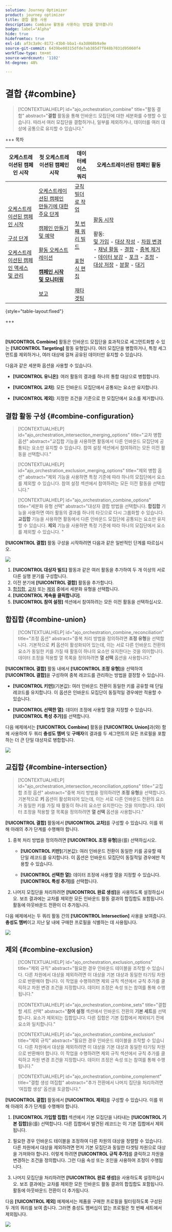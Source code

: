 ```yaml
---
solution: Journey Optimizer
product: journey optimizer
title: 결합 활동 사용
description: Combine 활동을 사용하는 방법을 알아봅니다
badge: label="Alpha"
hide: true
hidefromtoc: true
exl-id: af3c3a9c-8172-43b0-bba1-4a3d068b9a9e
source-git-commit: 6439be00315dfde7ab385d7f848b7031d95060f4
workflow-type: tm+mt
source-wordcount: '1102'
ht-degree: 48%

---
```


# 결합 {#combine}

>[!CONTEXTUALHELP]
>id="ajo_orchestration_combine"
>title="활동 결합"
>abstract="**결합** 활동을 통해 인바운드 모집단에 대한 세분화를 수행할 수 있습니다. 따라서 여러 모집단을 결합하거나, 일부를 제외하거나, 데이터를 여러 대상에 공통으로 유지할 수 있습니다."

+++ 목차

| 오케스트레이션된 캠페인 시작 | 첫 오케스트레이션된 캠페인 시작 | 데이터베이스 쿼리 | 오케스트레이션된 캠페인 활동 |
|---|---|---|---|
| [오케스트레이션된 캠페인 시작](gs-orchestrated-campaigns.md)<br/><br/>[구성 단계](configuration-steps.md)<br/><br/>[오케스트레이션된 캠페인 액세스 및 관리](access-manage-orchestrated-campaigns.md) | [오케스트레이션된 캠페인 만들기에 대한 주요 단계](gs-campaign-creation.md)<br/><br/>[캠페인 만들기 및 예약](create-orchestrated-campaign.md)<br/><br/>[활동 오케스트레이션](orchestrate-activities.md)<br/><br/><b>[캠페인 시작 및 모니터링](start-monitor-campaigns.md)</b><br/><br/>[보고](reporting-campaigns.md) | [규칙 빌더로 작업](orchestrated-rule-builder.md)<br/><br/>[첫 번째 쿼리 빌드](build-query.md)<br/><br/>[표현식 편집](edit-expressions.md)<br/><br/>[재타겟팅](retarget.md) | [활동 시작](activities/about-activities.md)<br/><br/>활동:<br/>[및 가입](activities/and-join.md) - [대상 작성](activities/build-audience.md) - [차원 변경](activities/change-dimension.md) - [채널 활동](activities/channels.md) - [결합](activities/combine.md) - [중복 제거](activities/deduplication.md) - [데이터 보강](activities/enrichment.md) - [포크](activities/fork.md) - [조정](activities/reconciliation.md) - [대상 저장](save-audience.md) - [분할](activities/split.md) - [대기](activities/wait.md) |

{style="table-layout:fixed"}

+++

<br/>

**[!UICONTROL Combine]** 활동은 인바운드 모집단을 효과적으로 세그먼트화할 수 있는 **[!UICONTROL Targeting]** 활동 유형입니다. 여러 모집단을 병합하거나, 특정 세그먼트를 제외하거나, 여러 대상에 걸쳐 공유된 데이터만 유지할 수 있습니다.

다음과 같은 세분화 옵션을 사용할 수 있습니다.

* **[!UICONTROL 유니온]**: 여러 활동의 결과를 하나의 통합 대상으로 병합합니다.

* **[!UICONTROL 교차]**: 모든 인바운드 모집단에서 공통되는 요소만 유지합니다.

* **[!UICONTROL 제외]**: 지정한 조건을 기준으로 한 모집단에서 요소를 제거합니다.

## 결합 활동 구성 {#combine-configuration}

>[!CONTEXTUALHELP]
>id="ajo_orchestration_intersection_merging_options"
>title="교차 병합 옵션"
>abstract="교집합 기능을 사용하면 활동에서 다른 인바운드 모집단에 공통되는 요소만 유지할 수 있습니다. 참여 설정 섹션에서 참여하려는 모든 이전 활동을 선택합니다."

>[!CONTEXTUALHELP]
>id="ajo_orchestration_exclusion_merging_options"
>title="제외 병합 옵션"
>abstract="제외 기능을 사용하면 특정 기준에 따라 하나의 모집단에서 요소를 제외할 수 있습니다. 참여 설정 섹션에서 참여하려는 모든 이전 활동을 선택합니다."

>[!CONTEXTUALHELP]
>id="ajo_orchestration_combine_options"
>title="세분화 유형 선택"
>abstract="대상자 결합 방법을 선택합니다. **합집합** 기능을 사용하면 여러 활동의 결과를 하나의 타깃으로 다시 그룹화할 수 있습니다. **교집합** 기능을 사용하면 활동에서 다른 인바운드 모집단에 공통되는 요소만 유지할 수 있습니다. **제외** 기능을 사용하면 특정 기준에 따라 하나의 모집단에서 요소를 제외할 수 있습니다. "

**[!UICONTROL 결합]** 활동 구성을 시작하려면 다음과 같은 일반적인 단계를 따르십시오.

![](../assets/orchestrated-union.png)

1. **[!UICONTROL 대상자 빌드]** 활동과 같은 여러 활동을 추가하여 두 개 이상의 서로 다른 실행 분기를 구성합니다.
1. 이전 분기에 **[!UICONTROL 결합]** 활동을 추가합니다.
1. [합집합](#union), [교차](#intersection) 또는 [제외](#exclusion) 중에서 세분화 유형을 선택합니다.
1. **[!UICONTROL 계속을 클릭합니다]**.
1. **[!UICONTROL 참여 설정]** 섹션에서 참여하려는 모든 이전 활동을 선택하십시오.

## 합집합 {#combine-union}

>[!CONTEXTUALHELP]
>id="ajo_orchestration_combine_reconciliation"
>title="조정 옵션"
>abstract="중복 처리 방법을 정의하려면 **조정 유형**&#x200B;을 선택합니다. 기본적으로 **키** 옵션이 활성화되어 있는데, 이는 서로 다른 인바운드 전환의 요소가 동일한 키를 가질 때 활동이 하나의 요소만 유지한다는 것을 의미합니다. 데이터 조정을 적용할 열 목록을 정의하려면 **열 선택** 옵션을 사용합니다."

**[!UICONTROL 결합]** 활동 내에서 **[!UICONTROL 조정 유형]**&#x200B;을 선택하여 **[!UICONTROL 결합]**&#x200B;을 구성하여 중복 레코드를 관리하는 방법을 결정할 수 있습니다.

* **[!UICONTROL 키만]**(기본값): 여러 인바운드 전환이 동일한 키를 공유할 때 단일 레코드를 유지합니다. 이 옵션은 인바운드 모집단이 동질적일 경우에만 적용할 수 있습니다.

* **[!UICONTROL 선택한 열]**: 데이터 조정에 사용할 열을 지정할 수 있습니다. **[!UICONTROL 특성 추가]**&#x200B;를 선택합니다.

다음 예제에서는 **[!UICONTROL Combine]** 활동을 **[!UICONTROL Union]**&#x200B;과(와) 함께 사용하여 두 쿼리 **충성도 멤버** 및 **구매자**&#x200B;의 결과를 두 세그먼트의 모든 프로필을 포함하는 더 큰 단일 대상자로 병합합니다.

![](../assets/orchestrated-union-example.png)

## 교집합 {#combine-intersection}

>[!CONTEXTUALHELP]
>id="ajo_orchestration_intersection_reconciliation_options"
>title="교집합 조정 옵션"
>abstract="중복 처리 방법을 정의하려면 **조정 유형**&#x200B;을 선택합니다. 기본적으로 **키** 옵션이 활성화되어 있는데, 이는 서로 다른 인바운드 전환의 요소가 동일한 키를 가질 때 활동이 하나의 요소만 유지한다는 것을 의미합니다. 데이터 조정을 적용할 열 목록을 정의하려면 **열 선택** 옵션을 사용합니다."

**[!UICONTROL 결합]** 활동에서 **[!UICONTROL 교차]**&#x200B;를 구성할 수 있습니다. 이를 위해 아래의 추가 단계를 수행해야 합니다.

1. 중복 처리 방법을 정의하려면 **[!UICONTROL 조정 유형]**&#x200B;을(를) 선택하십시오.

   * **[!UICONTROL 키만]**(기본값): 여러 인바운드 전환이 동일한 키를 공유할 때 단일 레코드를 유지합니다. 이 옵션은 인바운드 모집단이 동질적일 경우에만 적용할 수 있습니다.

   * **[!UICONTROL 선택한 열]**: 데이터 조정에 사용할 열을 지정할 수 있습니다. **[!UICONTROL 특성 추가]**&#x200B;를 선택합니다.

1. 나머지 모집단을 처리하려면 **[!UICONTROL 완료 생성]**&#x200B;을 사용하도록 설정하십시오. 보조 결과에는 교차를 제외한 모든 인바운드 활동 결과의 합집합도 포함됩니다. 활동에 아웃바운드 전환이 더 추가됩니다.

다음 예제에서는 두 쿼리 활동 간의 **[!UICONTROL Intersection]** 사용을 보여줍니다. **충성도 멤버**&#x200B;이고 지난 달 내에 구매한 프로필을 식별하는 데 사용됩니다.

![](../assets/orchestrated-intersection-example.png)


## 제외 {#combine-exclusion}

>[!CONTEXTUALHELP]
>id="ajo_orchestration_exclusion_options"
>title="제외 규칙"
>abstract="필요한 경우 인바운드 테이블을 조작할 수 있습니다. 다른 차원에서 대상을 제외하려면 이 대상을 기본 대상과 동일한 타기팅 차원으로 반환해야 합니다. 이 작업을 수행하려면 제외 규칙 섹션에서 규칙 추가를 클릭하고 차원 변경 조건을 지정합니다. 데이터 조정은 속성 또는 참여를 통해 수행됩니다."

>[!CONTEXTUALHELP]
>id="ajo_orchestration_combine_sets"
>title="결합할 세트 선택"
>abstract="**참여 설정** 섹션에서 인바운드 전환의 **기본 세트**&#x200B;를 선택합니다. 요소가 제외되는 집합입니다. 다른 집합은 기본 집합에서 제외되기 전에 요소와 일치합니다."

>[!CONTEXTUALHELP]
>id="ajo_orchestration_combine_exclusion"
>title="제외 규칙"
>abstract="필요한 경우 인바운드 테이블을 조작할 수 있습니다. 다른 차원에서 대상을 제외하려면 이 대상을 기본 대상과 동일한 타기팅 차원으로 반환해야 합니다. 이 작업을 수행하려면 제외 규칙 섹션에서 규칙 추가를 클릭하고 차원 변경 조건을 지정합니다. 데이터 조정은 속성 또는 참여를 통해 수행됩니다."

>[!CONTEXTUALHELP]
>id="ajo_orchestration_combine_complement"
>title="결합 생성 여집합"
>abstract="추가 전환에서 나머지 집단을 처리하려면 ‘여집합 생성’ 옵션을 토글합니다."

**[!UICONTROL 결합]** 활동에서 **[!UICONTROL 제외]**&#x200B;를 구성할 수 있습니다. 이를 위해 아래의 추가 단계를 수행해야 합니다.

1. **[!UICONTROL 가입할 집합]** 섹션에서 기본 모집단을 나타내는 **[!UICONTROL 기본 집합]**&#x200B;을(를) 선택합니다. 다른 집합에서 발견된 레코드는 이 기본 집합에서 제외됩니다.

1. 필요한 경우 인바운드 테이블을 조정하여 다른 차원의 대상을 정렬할 수 있습니다. 다른 차원에서 대상을 제외하려면 먼저 기본 모집단과 동일한 타겟팅 차원으로 대상을 가져와야 합니다. 이렇게 하려면 **[!UICONTROL 규칙 추가]**&#x200B;를 클릭하고 차원을 변경하는 조건을 정의합니다. 그런 다음 속성 또는 조인을 사용하여 조정이 수행됩니다.

1. 나머지 모집단을 처리하려면 **[!UICONTROL 완료 생성]**&#x200B;을 사용하도록 설정하십시오. 보조 결과에는 교차를 제외한 모든 인바운드 활동 결과의 합집합도 포함됩니다. 활동에 아웃바운드 전환이 더 추가됩니다.

다음 **[!UICONTROL 제외]** 예제에서는 제품을 구매한 프로필을 필터링하도록 구성된 두 개의 쿼리를 보여 줍니다. 그러면 충성도 멤버십이 없는 프로필은 첫 번째 세트에서 제외됩니다.

![](../assets/orchestrated-exclusion-example.png)

